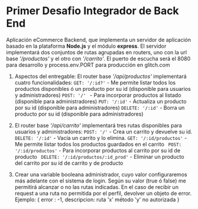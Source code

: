 # Primer Desafio Integrador de Back End

Aplicación eCommerce Backend, que implementa un servidor de aplicación basado en la plataforma **Node.js** y el módulo **express**. El servidor implementará dos conjuntos de rutas agrupadas en routers, uno con la url base _'/productos'_ y el otro con _'/carrito'_. El puerto de escucha será el 8080 para desarrollo y process.env.PORT para producción en glitch.com

1. Aspectos del entregable:
   El router base _'/api/productos'_ implementará cuatro funcionalidades:
   `GET: '/:id?'` - Me permite listar todos los productos disponibles ó un producto por su id (disponible para usuarios y administradores)
   `POST: '/' ` - Para incorporar productos al listado (disponible para administradores)
   `PUT: '/:id'` - Actualiza un producto por su id (disponible para administradores)
   `DELETE: '/:id'` - Borra un producto por su id (disponible para administradores)

2. El router base _'/api/carrito'_ implementará tres rutas disponibles para usuarios y administradores:
   `POST: '/'` - Crea un carrito y devuelve su id.
   `DELETE: '/:id'` - Vacía un carrito y lo elimina.
   `GET: '/:id/productos'` - Me permite listar todos los productos guardados en el carrito
   ` POST: '/:id/productos'` - Para incorporar productos al carrito por su id de producto
   ` DELETE: '/:id/productos/:id_prod'` - Eliminar un producto del carrito por su id de carrito y de producto

3. Crear una variable booleana administrador, cuyo valor configuraremos más adelante con el sistema de login. Según su valor (true ó false) me permitirá alcanzar o no las rutas indicadas. En el caso de recibir un request a una ruta no permitida por el perfil, devolver un objeto de error. Ejemplo: { error : -1, descripcion: ruta 'x' método 'y' no autorizada }
